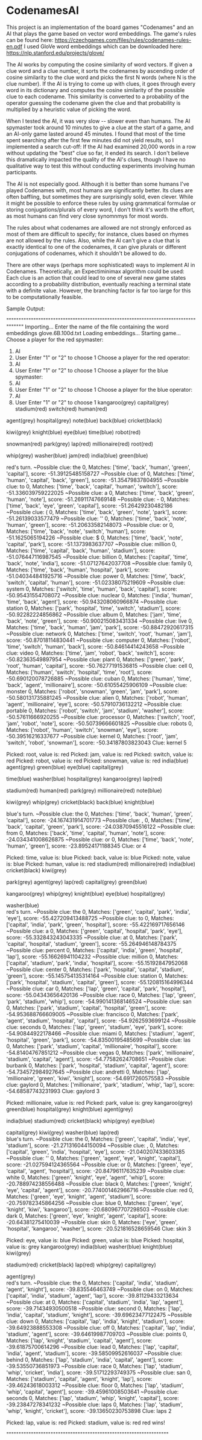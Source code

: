 # CodenamesAI
This project is an implementation of the board games "Codenames" and an AI that plays the game based on vector word embeddings.
The game's rules can be found here: https://czechgames.com/files/rules/codenames-rules-en.pdf
I used GloVe word embeddings which can be downloaded here: https://nlp.stanford.edu/projects/glove/

The AI works by computing the cosine similarity of word vectors. If given a clue word and a clue number, it sorts the codenames by ascending order of cosine similarity to the clue word and picks the first N words (where N is the clue number). 
If the AI is trying to come up with clues, it goes through every word in its dictionary and computes the cosine similarity of the possible clue to each codename. This similarity is converted to a probability of the operator guessing the codename given the clue and that probability is multiplied by a heuristic value of picking the word. 

When I tested the AI, it was very slow -- slower even than humans. The AI spymaster took around 10 minutes to give a clue at the start of a game, and an AI-only game lasted around 45 minutes. I found that most of the time spent searching after the first few minutes did not yield results, so I implemented a search cut-off: If the AI had examined 20,000 words in a row without updating the "best" clue so far, it ended its search. I don't believe this dramatically impacted the quality of the AI's clues, though I have no qualitative way to test this without conducting experiments involving human participants.

The AI is not especially good. Although it is better than some humans I've played Codenames with, most humans are significantly better. Its clues are often baffling, but sometimes they are surprisingly solid, even clever. While it might be possible to enforce these rules by using grammatical formulae or storing conjugations/plurals of every word, I don't think it's worth the effort, as most humans can find very close synomnmys for most words.

The rules about what codenames are allowed are not strongly enforced as most of them are difficult to specify; for instance, clues based on rhymes are not allowed by the rules. Also, while the AI can't give a clue that is exactly identical to one of the codenames, it can give plurals or different conjugations of codenames, which it shouldn't be allowed to do. 

There are other ways (perhaps more sophisticated) ways to implement AI in Codenames. Theoretically, an Expectiminimax algorithm could be used: Each clue is an action that could lead to one of several new game states according to a probability distribution, eventually reaching a terminal state with a definite value. However, the branching factor is far too large for this to be computationally feasible. 


Sample Output:

""""""""""""""""""""""""""""""""""""""""""""""""""""""""""""""""""""""""""""""""""""
Importing...
Enter the name of the file containing the word embeddings
glove.6B.100d.txt
Loading embeddings...
Starting game...
Choose a player for the red spymaster: 
1. AI
2. User
Enter "1" or "2" to choose
1
Choose a player for the red operator: 
1. AI
2. User
Enter "1" or "2" to choose
1
Choose a player for the blue spymaster: 
1. AI
2. User
Enter "1" or "2" to choose
1
Choose a player for the blue operator: 
1. AI
2. User
Enter "1" or "2" to choose
1
kangaroo(grey)   capital(grey)   stadium(red)   switch(red)   human(red)   

agent(grey)   hospital(grey)   note(blue)   back(blue)   cricket(black)   

kiwi(grey)   knight(blue)   eye(blue)   time(blue)   robot(red)   

snowman(red)   park(grey)   lap(red)   millionaire(red)   root(red)   

whip(grey)   washer(blue)   jam(red)   india(blue)   green(blue)   


red's turn.
~Possible clue: the 0, Matches: ['time', 'back', 'human', 'green', 'capital'], score: -51.39125485158727
~Possible clue: of 0, Matches: ['time', 'human', 'capital', 'back', 'green'], score: -51.35479837804955
~Possible clue: to 0, Matches: ['time', 'back', 'capital', 'human', 'switch'], score: -51.336039759222025
~Possible clue: a 0, Matches: ['time', 'back', 'green', 'human', 'note'], score: -51.26911747669148
~Possible clue: - 0, Matches: ['time', 'back', 'eye', 'green', 'capital'], score: -51.26429230482186
~Possible clue: ( 0, Matches: ['time', 'back', 'green', 'note', 'park'], score: -51.26139033577479
~Possible clue: '' 0, Matches: ['time', 'back', 'note', 'human', 'green'], score: -51.20633582148073
~Possible clue: or 0, Matches: ['time', 'back', 'note', 'switch', 'human'], score: -51.1625065194226
~Possible clue: $ 0, Matches: ['time', 'back', 'note', 'capital', 'park'], score: -51.1373983637707
~Possible clue: million 0, Matches: ['time', 'capital', 'back', 'human', 'stadium'], score: -51.076447116987545
~Possible clue: billion 0, Matches: ['capital', 'time', 'back', 'note', 'india'], score: -51.07127642037708
~Possible clue: family 0, Matches: ['time', 'back', 'human', 'hospital', 'park'], score: -51.040344841925716
~Possible clue: power 0, Matches: ['time', 'back', 'switch', 'capital', 'human'], score: -51.02338075219609
~Possible clue: system 0, Matches: ['switch', 'time', 'human', 'back', 'capital'], score: -50.95431554708072
~Possible clue: nuclear 0, Matches: ['india', 'human', 'time', 'back', 'agent'], score: -50.943208060966874
~Possible clue: station 0, Matches: ['park', 'hospital', 'time', 'switch', 'stadium'], score: -50.92282224856862
~Possible clue: album 0, Matches: ['jam', 'time', 'back', 'note', 'green'], score: -50.900215083431334
~Possible clue: live 0, Matches: ['time', 'back', 'human', 'jam', 'park'], score: -50.88472920617315
~Possible clue: network 0, Matches: ['time', 'switch', 'root', 'human', 'jam'], score: -50.87018114830441
~Possible clue: computer 0, Matches: ['robot', 'time', 'switch', 'human', 'back'], score: -50.84614414243658
~Possible clue: video 0, Matches: ['time', 'jam', 'robot', 'back', 'switch'], score: -50.82363549897954
~Possible clue: plant 0, Matches: ['green', 'park', 'root', 'human', 'capital'], score: -50.76277191536815
~Possible clue: cell 0, Matches: ['human', 'switch', 'hospital', 'time', 'root'], score: -50.690120078726885
~Possible clue: cuban 0, Matches: ['human', 'time', 'back', 'agent', 'millionaire'], score: -50.61055425906109
~Possible clue: monster 0, Matches: ['robot', 'snowman', 'green', 'jam', 'park'], score: -50.580131735881245
~Possible clue: alien 0, Matches: ['robot', 'human', 'agent', 'millionaire', 'eye'], score: -50.57910736132212
~Possible clue: portable 0, Matches: ['robot', 'switch', 'jam', 'stadium', 'washer'], score: -50.57611666920255
~Possible clue: processor 0, Matches: ['switch', 'root', 'jam', 'robot', 'note'], score: -50.50739666601825
~Possible clue: robots 0, Matches: ['robot', 'human', 'switch', 'snowman', 'eye'], score: -50.39516216337677
~Possible clue: kernel 0, Matches: ['root', 'jam', 'switch', 'robot', 'snowman'], score: -50.34187803823043
Clue: kernel 5


Picked: root, value is: red
Picked: jam, value is: red
Picked: switch, value is: red
Picked: robot, value is: red
Picked: snowman, value is: red
india(blue)   agent(grey)   green(blue)   eye(blue)   capital(grey)   

time(blue)   washer(blue)   hospital(grey)   kangaroo(grey)   lap(red)   

stadium(red)   human(red)   park(grey)   millionaire(red)   note(blue)   

kiwi(grey)   whip(grey)   cricket(black)   back(blue)   knight(blue)   


blue's turn.
~Possible clue: the 0, Matches: ['time', 'back', 'human', 'green', 'capital'], score: -24.167431914701773
~Possible clue: , 0, Matches: ['time', 'back', 'capital', 'green', 'park'], score: -24.03870945516122
~Possible clue: from 0, Matches: ['back', 'time', 'capital', 'human', 'note'], score: -24.034341008626875
~Possible clue: or 0, Matches: ['time', 'back', 'note', 'human', 'green'], score: -23.89524171188345
Clue: or 4


Picked: time, value is: blue
Picked: back, value is: blue
Picked: note, value is: blue
Picked: human, value is: red
stadium(red)   millionaire(red)   india(blue)   cricket(black)   kiwi(grey)   

park(grey)   agent(grey)   lap(red)   capital(grey)   green(blue)   

kangaroo(grey)   whip(grey)   knight(blue)   eye(blue)   hospital(grey)   

washer(blue)   
red's turn.
~Possible clue: the 0, Matches: ['green', 'capital', 'park', 'india', 'eye'], score: -55.427209413488725
~Possible clue: to 0, Matches: ['capital', 'india', 'park', 'green', 'hospital'], score: -55.422169717656146
~Possible clue: a 0, Matches: ['green', 'capital', 'hospital', 'park', 'eye'], score: -55.332843243043335
~Possible clue: at 0, Matches: ['park', 'capital', 'hospital', 'stadium', 'green'], score: -55.264946148784375
~Possible clue: percent 0, Matches: ['capital', 'india', 'green', 'hospital', 'lap'], score: -55.16626941104232
~Possible clue: million 0, Matches: ['capital', 'stadium', 'park', 'india', 'hospital'], score: -55.15192847952068
~Possible clue: center 0, Matches: ['park', 'hospital', 'capital', 'stadium', 'green'], score: -55.145754135314164
~Possible clue: station 0, Matches: ['park', 'hospital', 'stadium', 'capital', 'green'], score: -55.120815164996344
~Possible clue: car 0, Matches: ['lap', 'green', 'capital', 'park', 'hospital'], score: -55.04343656420136
~Possible clue: race 0, Matches: ['lap', 'green', 'park', 'stadium', 'whip'], score: -54.990141368146524
~Possible clue: san 0, Matches: ['park', 'stadium', 'capital', 'hospital', 'green'], score: -54.953688766609005
~Possible clue: francisco 0, Matches: ['park', 'agent', 'stadium', 'hospital', 'capital'], score: -54.9262593699124
~Possible clue: seconds 0, Matches: ['lap', 'green', 'stadium', 'eye', 'park'], score: -54.90844922178466
~Possible clue: miami 0, Matches: ['stadium', 'agent', 'hospital', 'green', 'park'], score: -54.83500195485699
~Possible clue: las 0, Matches: ['park', 'stadium', 'capital', 'millionaire', 'hospital'], score: -54.81404767851212
~Possible clue: vegas 0, Matches: ['park', 'millionaire', 'stadium', 'capital', 'agent'], score: -54.77582624708651
~Possible clue: burbank 0, Matches: ['park', 'hospital', 'stadium', 'capital', 'agent'], score: -54.734572984927645
~Possible clue: andretti 0, Matches: ['lap', 'millionaire', 'green', 'kiwi', 'knight'], score: -54.6917260575583
~Possible clue: gaylord 0, Matches: ['millionaire', 'park', 'stadium', 'whip', 'lap'], score: -54.68587743231993
Clue: gaylord 3


Picked: millionaire, value is: red
Picked: park, value is: grey
kangaroo(grey)   green(blue)   hospital(grey)   knight(blue)   agent(grey)   

india(blue)   stadium(red)   cricket(black)   whip(grey)   eye(blue)   

capital(grey)   kiwi(grey)   washer(blue)   lap(red)   
blue's turn.
~Possible clue: the 0, Matches: ['green', 'capital', 'india', 'eye', 'stadium'], score: -21.271316044150094
~Possible clue: , 0, Matches: ['capital', 'green', 'india', 'hospital', 'eye'], score: -21.040207433603385
~Possible clue: '' 0, Matches: ['green', 'agent', 'eye', 'knight', 'capital'], score: -21.027594124365564
~Possible clue: or 0, Matches: ['green', 'eye', 'capital', 'agent', 'hospital'], score: -20.84796117635239
~Possible clue: white 0, Matches: ['green', 'knight', 'eye', 'agent', 'whip'], score: -20.788974238556488
~Possible clue: black 0, Matches: ['green', 'knight', 'eye', 'capital', 'agent'], score: -20.774001462966716
~Possible clue: red 0, Matches: ['green', 'eye', 'knight', 'agent', 'stadium'], score: -20.759782345864256
~Possible clue: blue 0, Matches: ['green', 'eye', 'knight', 'kiwi', 'kangaroo'], score: -20.680967707298503
~Possible clue: dark 0, Matches: ['green', 'eye', 'knight', 'agent', 'capital'], score: -20.64381275410039
~Possible clue: skin 0, Matches: ['eye', 'green', 'hospital', 'kangaroo', 'washer'], score: -20.521816528659546
Clue: skin 3


Picked: eye, value is: blue
Picked: green, value is: blue
Picked: hospital, value is: grey
kangaroo(grey)   india(blue)   washer(blue)   knight(blue)   kiwi(grey)   

stadium(red)   cricket(black)   lap(red)   whip(grey)   capital(grey)   

agent(grey)   
red's turn.
~Possible clue: the 0, Matches: ['capital', 'india', 'stadium', 'agent', 'knight'], score: -39.835546463749
~Possible clue: on 0, Matches: ['capital', 'india', 'stadium', 'agent', 'lap'], score: -39.81129433213634
~Possible clue: at 0, Matches: ['capital', 'stadium', 'india', 'lap', 'agent'], score: -39.71434930500518
~Possible clue: second 0, Matches: ['lap', 'india', 'capital', 'stadium', 'knight'], score: -39.69623477122475
~Possible clue: down 0, Matches: ['capital', 'lap', 'india', 'knight', 'stadium'], score: -39.64923888553308
~Possible clue: off 0, Matches: ['capital', 'lap', 'india', 'stadium', 'agent'], score: -39.64619987709703
~Possible clue: points 0, Matches: ['lap', 'knight', 'stadium', 'capital', 'agent'], score: -39.61875700614296
~Possible clue: lead 0, Matches: ['lap', 'capital', 'india', 'agent', 'stadium'], score: -39.58509952616037
~Possible clue: behind 0, Matches: ['lap', 'stadium', 'india', 'capital', 'agent'], score: -39.53550736851973
~Possible clue: race 0, Matches: ['lap', 'stadium', 'whip', 'cricket', 'india'], score: -39.51712293749375
~Possible clue: san 0, Matches: ['stadium', 'capital', 'agent', 'knight', 'lap'], score: -39.46243618003312
~Possible clue: floor 0, Matches: ['lap', 'stadium', 'whip', 'capital', 'agent'], score: -39.45961008503641
~Possible clue: seconds 0, Matches: ['lap', 'stadium', 'whip', 'knight', 'capital'], score: -39.23847278341232
~Possible clue: laps 0, Matches: ['lap', 'stadium', 'whip', 'knight', 'cricket'], score: -39.13650230753898
Clue: laps 2


Picked: lap, value is: red
Picked: stadium, value is: red
red wins!

""""""""""""""""""""""""""""""""""""""""""""""""""""""""""""""""""



